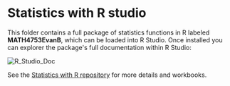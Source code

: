 # Statistics with R studio

This folder contains a full package of statistics functions in R labeled **MATH4753EvanB**, which can be loaded into R Studio. Once installed you can explorer the package's full documentation within R Studio:


![R_Studio_Doc](https://github.com/user-attachments/assets/2070842e-c428-4935-a5df-a674d0527139)


See the [Statistics with R repository](https://github.com/evan-a-blosser-1/Statistics-with-R) for more details and workbooks. 

